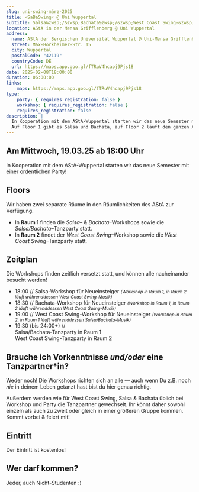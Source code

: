 ```yaml
---
slug: uni-swing-märz-2025
title: »SaBaSwing« @ Uni Wupper­tal
subtitle: Salsa&zwsp;/&zwsp;Bachata&zwsp;/&zwsp;West Coast Swing-&zwsp;Party auf 2 Floors
location: AStA in der Mensa Grifflenberg @ Uni Wuppertal
address:
  name: AStA der Bergischen Universität Wuppertal @ Uni-Mensa Grifflenberg
  street: Max-Horkheimer-Str. 15
  city: Wuppertal
  postalCode: "42119"
  countryCode: DE
  url: https://maps.app.goo.gl/fTRuV4hcapj9Pjs18
date: 2025-02-08T18:00:00
duration: 06:00:00
links:
    maps: https://maps.app.goo.gl/fTRuV4hcapj9Pjs18
type:
    party: { requires_registration: false }
    workshop: { requires_registration: false }
    requires_registration: false
description: |
  In Kooperation mit dem AStA-Wuppertal starten wir das neue Semester mit einer ordentlichen Party!
  Auf Floor 1 gibt es Salsa und Bachata, auf Floor 2 läuft den ganzen Abend eine West Coast Swing-Party.
---
```


## Am Mittwoch, 19.03.25 ab 18:00 Uhr

In Kooperation mit dem AStA-Wuppertal starten wir das neue Semester mit einer ordentlichen Party!

## Floors

Wir haben zwei separate Räume in den Räumlichkeiten des AStA zur Verfügung.

- In **Raum 1** finden die _Salsa_&ndash; & _Bachata_&ndash;Workshops sowie die _Salsa/Bachata_&ndash;Tanzparty statt.
- In **Raum 2** findet der _West Coast Swing_&ndash;Workshop sowie die _West Coast Swing_&ndash;Tanzparty statt.

## Zeitplan

Die Workshops finden zeitlich versetzt statt, und können alle nacheinander besucht werden!

- 18:00 // Salsa-Workshop für Neueinsteiger
  _<small>(Workshop in Raum 1, in Raum 2 läuft währenddessen West Coast Swing-Musik)</small>_
- 18:30 // Bachata-Workshop für Neueinsteiger
  _<small>(Workshop in Raum 1, in Raum 2 läuft währenddessen West Coast Swing-Musik)</small>_
- 19:00 // West Coast Swing-Workshop für Neueinsteiger
  _<small>(Workshop in Raum 2, in Raum 1 läuft währenddessen Salsa/Bachata-Musik)</small>_
- 19:30 (bis 24:00+) //<br>
  Salsa/Bachata-Tanzparty in Raum 1<br>
  West Coast Swing-Tanzparty in Raum 2

## Brauche ich Vorkenntnisse _<span class="thin">und/oder</span>_ eine Tanzpartner\*in?

Weder noch! Die Workshops richten sich an alle &mdash; auch wenn Du z.B. noch _nie_ in deinem Leben getanzt hast bist du hier genau richtig.

Außerdem werden wie für West Coast Swing, Salsa & Bachata üblich bei Workshop und Party die Tanzpartner gewechselt.
Ihr könnt daher sowohl einzeln als auch zu zweit oder gleich in einer größeren Gruppe kommen.
Kommt vorbei & feiert mit!

## Eintritt

Der Eintritt ist kostenlos!

## Wer darf kommen?

Jeder, auch Nicht-Studenten :)
